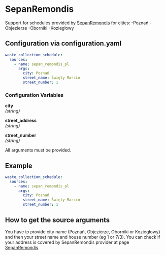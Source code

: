 # SepanRemondis

Support for schedules provided by [SepanRemondis](https://sepan.remondis.pl/harmonogram/) for cities:
-Poznań
-Objezierze
-Oborniki
-Koziegłowy

## Configuration via configuration.yaml

```yaml
waste_collection_schedule:
  sources:
    - name: sepan_remondis_pl
      args:
        city: Poznań
        street_name: Święty Marcin
        street_number: 1
```

### Configuration Variables

**city**  
*(string)*

**street_address**  
*(string)*

**street_number**  
*(string)*

All arguments must be provided.

## Example

```yaml
waste_collection_schedule:
  sources:
    - name: sepan_remondis_pl
      args:
        city: Poznań
        street_name: Święty Marcin
        street_number: 1
```

## How to get the source arguments

You have to provide city name (Poznań, Objezierze, Oborniki or Koziegłowy) and then your street name and house number (eg 1 or 7/3).
You can check if your address is covered by SepanRemondis provider at page [SepanRemondis](https://sepan.remondis.pl/harmonogram/)